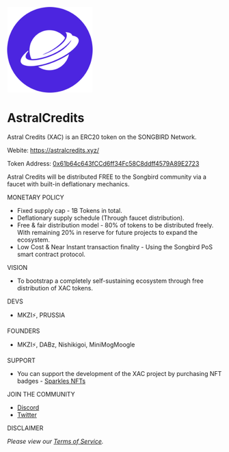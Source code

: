 <img src="https://github.com/HelloMokuzai/AstralCredits/blob/main/images/XAC.png" alt="drawing" width="200" height="200"/>

# AstralCredits

Astral Credits (XAC) is an ERC20 token on the SONGBIRD Network.

Webite: https://astralcredits.xyz/

Token Address: [0x61b64c643fCCd6ff34Fc58C8ddff4579A89E2723](https://songbird-explorer.flare.network/token/0x61b64c643fCCd6ff34Fc58C8ddff4579A89E2723/token-transfers)

Astral Credits will be distributed FREE to the Songbird community via a faucet with built-in deflationary mechanics.

MONETARY POLICY 
- Fixed supply cap - 1B Tokens in total.
- Deflationary supply schedule (Through faucet distribution).
- Free & fair distribution model - 80% of tokens to be distributed freely. With remaining 20% in reserve for future projects to expand the ecosystem.
- Low Cost & Near Instant transaction finality - Using the Songbird PoS smart contract protocol.

VISION
- To bootstrap a completely self-sustaining ecosystem through free distribution of XAC tokens.

DEVS
- MKZI⚡, PRUSSIA

FOUNDERS
- MKZI⚡, DABz, Nishikigoi, MiniMogMoogle

SUPPORT
- You can support the development of the XAC project by purchasing NFT badges - [Sparkles NFTs](https://sparklesnft.com/collection/astralcredits/) 

JOIN THE COMMUNITY
- [Discord](https://discord.gg/AJd4YDZSqD)
- [Twitter](https://twitter.com/AstralCredits)

DISCLAIMER

_Please view our [Terms of Service](https://github.com/HelloMokuzai/AstralCredits/blob/main/docs/Terms-of-Service.pdf)._
